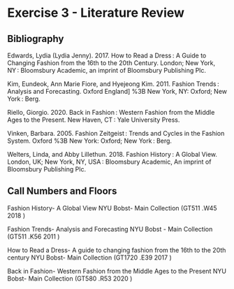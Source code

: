 <h1>Exercise 3 - Literature Review</h1>

<h2>Bibliography</h2>

Edwards, Lydia (Lydia Jenny). 2017. How to Read a Dress : A Guide to Changing Fashion from the 16th to the 20th Century. London; New York, NY : Bloomsbury Academic, an imprint of Bloomsbury Publishing Plc.

Kim, Eundeok, Ann Marie Fiore, and Hyejeong Kim. 2011. Fashion Trends : Analysis and Forecasting. Oxford England] %3B New York, NY: Oxford; New York : Berg.

Riello, Giorgio. 2020. Back in Fashion : Western Fashion from the Middle Ages to the Present. New Haven, CT : Yale University Press.

Vinken, Barbara. 2005. Fashion Zeitgeist : Trends and Cycles in the Fashion System. Oxford %3B New York: Oxford; New York : Berg.

Welters, Linda, and Abby Lillethun. 2018. Fashion History : A Global View. London, UK; New York, NY, USA : Bloomsbury Academic, An imprint of Bloomsbury Publishing Plc.

<h2>Call Numbers and Floors</h2>

Fashion History- A Global View
NYU Bobst- Main Collection (GT511 .W45 2018 )

Fashion Trends- Analysis and Forecasting
NYU Bobst - Main Collection (GT511 .K56 2011 )

How to Read a Dress- A guide to changing fashion from the 16th to the 20th century
NYU Bobst- Main Collection (GT1720 .E39 2017 )

Back in Fashion- Western Fashion from the Middle Ages to the Present
NYU Bobst- Main Collection (GT580 .R53 2020 )
